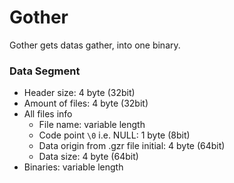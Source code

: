 # Gother

Gother gets datas gather, into one binary.

### Data Segment  
- Header size: 4 byte (32bit)
- Amount of files: 4 byte (32bit)
- All files info
    - File name: variable length
	- Code point `\0` i.e. NULL: 1 byte (8bit)
	- Data origin from .gzr file initial: 4 byte (64bit)
	- Data size: 4 byte (64bit)
- Binaries: variable length
